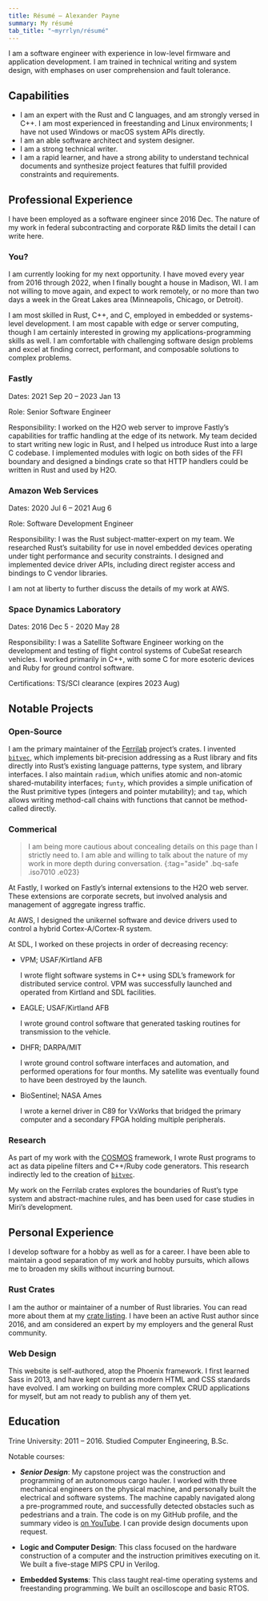 ```yaml
---
title: Résumé – Alexander Payne
summary: My résumé
tab_title: "~myrrlyn/résumé"
---
```


I am a software engineer with experience in low-level firmware and application
development. I am trained in technical writing and system design, with
emphases on user comprehension and fault tolerance.

## Capabilities

- I am an expert with the Rust and C languages, and am strongly versed in C++.
  I am most experienced in freestanding and Linux environments; I have not used
  Windows or macOS system APIs directly.
- I am an able software architect and system designer.
- I am a strong technical writer.
- I am a rapid learner, and have a strong ability to understand technical
  documents and synthesize project features that fulfill provided constraints
  and requirements.

## Professional Experience

I have been employed as a software engineer since 2016 Dec. The nature of my
work in federal subcontracting and corporate R&D limits the detail I can write
here.

### You?

I am currently looking for my next opportunity. I have moved every year from
2016 through 2022, when I finally bought a house in Madison, WI. I am not
willing to move again, and expect to work remotely, or no more than two days a
week in the Great Lakes area (Minneapolis, Chicago, or Detroit).

I am most skilled in Rust, C++, and C, employed in embedded or systems-level
development. I am most capable with edge or server computing, though I am
certainly interested in growing my applications-programming skills as well. I am
comfortable with challenging software design problems and excel at finding
correct, performant, and composable solutions to complex problems.

### Fastly

Dates: 2021 Sep 20 – 2023 Jan 13

Role: Senior Software Engineer

Responsibility: I worked on the H2O web server to improve Fastly’s capabilities
for traffic handling at the edge of its network. My team decided to start
writing new logic in Rust, and I helped us introduce Rust into a large C
codebase. I implemented modules with logic on both sides of the FFI boundary and
designed a bindings crate so that HTTP handlers could be written in Rust and
used by H2O.

### Amazon Web Services

Dates: 2020 Jul 6 – 2021 Aug 6

Role: Software Development Engineer

Responsibility: I was the Rust subject-matter-expert on my team. We researched
Rust’s suitability for use in novel embedded devices operating under tight
performance and security constraints. I designed and implemented device driver
APIs, including direct register access and bindings to C vendor libraries.

I am not at liberty to further discuss the details of my work at AWS.

### Space Dynamics Laboratory

Dates: 2016 Dec 5 - 2020 May 28

Responsibility: I was a Satellite Software Engineer working on the development
and testing of flight control systems of CubeSat research vehicles. I worked
primarily in C++, with some C for more esoteric devices and Ruby for ground
control software.

Certifications: TS/SCI clearance (expires 2023 Aug)

## Notable Projects

### Open-Source

I am the primary maintainer of the [Ferrilab][ferrilab] project’s crates. I
invented [`bitvec`][bv], which implements bit-precision addressing as a Rust
library and fits directly into Rust’s existing language patterns, type system,
and library interfaces. I also maintain `radium`, which unifies atomic and
non-atomic shared-mutability interfaces; `funty`, which provides a simple
unification of the Rust primitive types (integers and pointer mutability); and
`tap`, which allows writing method-call chains with functions that cannot be
method-called directly.

### Commerical

> I am being more cautious about concealing details on this page than I strictly
> need to. I am able and willing to talk about the nature of my work in more
> depth during conversation.
{:tag="aside" .bq-safe .iso7010 .e023}

At Fastly, I worked on Fastly’s internal extensions to the H2O web server. These
extensions are corporate secrets, but involved analysis and management of
aggregate ingress traffic.

At AWS, I designed the unikernel software and device drivers used to control a
hybrid Cortex-A/Cortex-R system.

At SDL, I worked on these projects in order of decreasing recency:

- VPM; USAF/Kirtland AFB

  I wrote flight software systems in C++ using SDL’s framework for distributed
  service control. VPM was successfully launched and operated from Kirtland and
  SDL facilities.

- EAGLE; USAF/Kirtland AFB

  I wrote ground control software that generated tasking routines for
  transmission to the vehicle.

- DHFR; DARPA/MIT

  I wrote ground control software interfaces and automation, and performed
  operations for four months. My satellite was eventually found to have been
  destroyed by the launch.

- BioSentinel; NASA Ames

  I wrote a kernel driver in C89 for VxWorks that bridged the primary computer
  and a secondary FPGA holding multiple peripherals.

### Research

As part of my work with the [COSMOS][cosmos] framework, I wrote Rust programs to
act as data pipeline filters and C++/Ruby code generators. This research
indirectly led to the creation of [`bitvec`][bv].

My work on the Ferrilab crates explores the boundaries of Rust’s type system and
abstract-machine rules, and has been used for case studies in Miri’s
development.

## Personal Experience

I develop software for a hobby as well as for a career. I have been able to
maintain a good separation of my work and hobby pursuits, which allows me to
broaden my skills without incurring burnout.

### Rust Crates

I am the author or maintainer of a number of Rust libraries. You can read more
about them at my [crate listing][crates]. I have been an active Rust author
since 2016, and am considered an expert by my employers and the general Rust
community.

### Web Design

This website is self-authored, atop the Phoenix framework. I first learned Sass
in 2013, and have kept current as modern HTML and CSS standards have evolved. I
am working on building more complex CRUD applications for myself, but am not
ready to publish any of them yet.

## Education

Trine University: 2011 – 2016. Studied Computer Engineering, B.Sc.

Notable courses:

- ***Senior Design***: My capstone project was the construction and programming
  of an autonomous cargo hauler. I worked with three mechanical engineers on the
  physical machine, and personally built the electrical and software systems.
  The machine capably navigated along a pre-programmed route, and successfully
  detected obstacles such as pedestrians and a train. The code is on my GitHub
  profile, and the summary video is [on YouTube][srd]. I can provide design
  documents upon request.

- **Logic and Computer Design**: This class focused on the hardware construction
  of a computer and the instruction primitives executing on it. We built a
  five-stage MIPS CPU in Verilog.

- **Embedded Systems**: This class taught real-time operating systems and
  freestanding programming. We built an oscilloscope and basic RTOS.

[bv]: ./crates/bv
[cosmos]: https://cosmosrb.com
[crates]: ./crates
[ferrilab]: https://github.com/ferrilab/ferrilab
[srd]: https://www.youtube.com/watch?v=K3CKSovJbJQ
